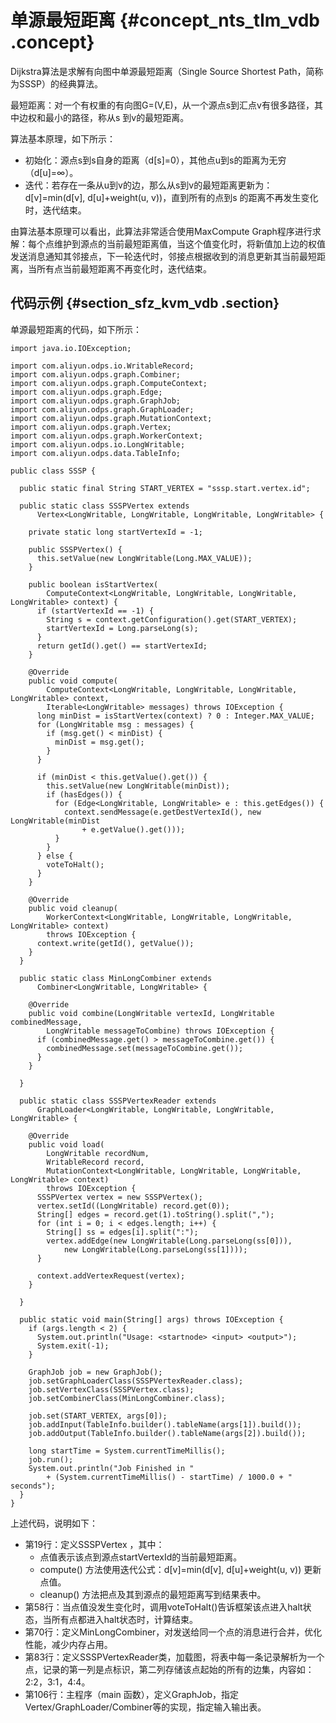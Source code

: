 # 单源最短距离 {#concept_nts_tlm_vdb .concept}

Dijkstra算法是求解有向图中单源最短距离（Single Source Shortest Path，简称为SSSP）的经典算法。

最短距离：对一个有权重的有向图G=\(V,E\)，从一个源点s到汇点v有很多路径，其中边权和最小的路径，称从s 到v的最短距离。

算法基本原理，如下所示：

-   初始化：源点s到s自身的距离（d\[s\]=0），其他点u到s的距离为无穷（d\[u\]=∞）。
-   迭代：若存在一条从u到v的边，那么从s到v的最短距离更新为：d\[v\]=min\(d\[v\], d\[u\]+weight\(u, v\)\)，直到所有的点到s 的距离不再发生变化时，迭代结束。

由算法基本原理可以看出，此算法非常适合使用MaxCompute Graph程序进行求解：每个点维护到源点的当前最短距离值，当这个值变化时，将新值加上边的权值发送消息通知其邻接点，下一轮迭代时，邻接点根据收到的消息更新其当前最短距离，当所有点当前最短距离不再变化时，迭代结束。

## 代码示例 {#section_sfz_kvm_vdb .section}

单源最短距离的代码，如下所示：

```
import java.io.IOException;

import com.aliyun.odps.io.WritableRecord;
import com.aliyun.odps.graph.Combiner;
import com.aliyun.odps.graph.ComputeContext;
import com.aliyun.odps.graph.Edge;
import com.aliyun.odps.graph.GraphJob;
import com.aliyun.odps.graph.GraphLoader;
import com.aliyun.odps.graph.MutationContext;
import com.aliyun.odps.graph.Vertex;
import com.aliyun.odps.graph.WorkerContext;
import com.aliyun.odps.io.LongWritable;
import com.aliyun.odps.data.TableInfo;

public class SSSP {

  public static final String START_VERTEX = "sssp.start.vertex.id";

  public static class SSSPVertex extends
      Vertex<LongWritable, LongWritable, LongWritable, LongWritable> {

    private static long startVertexId = -1;

    public SSSPVertex() {
      this.setValue(new LongWritable(Long.MAX_VALUE));
    }

    public boolean isStartVertex(
        ComputeContext<LongWritable, LongWritable, LongWritable, LongWritable> context) {
      if (startVertexId == -1) {
        String s = context.getConfiguration().get(START_VERTEX);
        startVertexId = Long.parseLong(s);
      }
      return getId().get() == startVertexId;
    }

    @Override
    public void compute(
        ComputeContext<LongWritable, LongWritable, LongWritable, LongWritable> context,
        Iterable<LongWritable> messages) throws IOException {
      long minDist = isStartVertex(context) ? 0 : Integer.MAX_VALUE;
      for (LongWritable msg : messages) {
        if (msg.get() < minDist) {
          minDist = msg.get();
        }
      }

      if (minDist < this.getValue().get()) {
        this.setValue(new LongWritable(minDist));
        if (hasEdges()) {
          for (Edge<LongWritable, LongWritable> e : this.getEdges()) {
            context.sendMessage(e.getDestVertexId(), new LongWritable(minDist
                + e.getValue().get()));
          }
        }
      } else {
        voteToHalt();
      }
    }

    @Override
    public void cleanup(
        WorkerContext<LongWritable, LongWritable, LongWritable, LongWritable> context)
        throws IOException {
      context.write(getId(), getValue());
    }
  }

  public static class MinLongCombiner extends
      Combiner<LongWritable, LongWritable> {

    @Override
    public void combine(LongWritable vertexId, LongWritable combinedMessage,
        LongWritable messageToCombine) throws IOException {
      if (combinedMessage.get() > messageToCombine.get()) {
        combinedMessage.set(messageToCombine.get());
      }
    }

  }

  public static class SSSPVertexReader extends
      GraphLoader<LongWritable, LongWritable, LongWritable, LongWritable> {

    @Override
    public void load(
        LongWritable recordNum,
        WritableRecord record,
        MutationContext<LongWritable, LongWritable, LongWritable, LongWritable> context)
        throws IOException {
      SSSPVertex vertex = new SSSPVertex();
      vertex.setId((LongWritable) record.get(0));
      String[] edges = record.get(1).toString().split(",");
      for (int i = 0; i < edges.length; i++) {
        String[] ss = edges[i].split(":");
        vertex.addEdge(new LongWritable(Long.parseLong(ss[0])),
            new LongWritable(Long.parseLong(ss[1])));
      }

      context.addVertexRequest(vertex);
    }

  }

  public static void main(String[] args) throws IOException {
    if (args.length < 2) {
      System.out.println("Usage: <startnode> <input> <output>");
      System.exit(-1);
    }

    GraphJob job = new GraphJob();
    job.setGraphLoaderClass(SSSPVertexReader.class);
    job.setVertexClass(SSSPVertex.class);
    job.setCombinerClass(MinLongCombiner.class);

    job.set(START_VERTEX, args[0]);
    job.addInput(TableInfo.builder().tableName(args[1]).build());
    job.addOutput(TableInfo.builder().tableName(args[2]).build());

    long startTime = System.currentTimeMillis();
    job.run();
    System.out.println("Job Finished in "
        + (System.currentTimeMillis() - startTime) / 1000.0 + " seconds");
  }
}

```

上述代码，说明如下：

-   第19行：定义SSSPVertex ，其中：
    -   点值表示该点到源点startVertexId的当前最短距离。
    -   compute\(\) 方法使用迭代公式：d\[v\]=min\(d\[v\], d\[u\]+weight\(u, v\)\) 更新点值。
    -   cleanup\(\) 方法把点及其到源点的最短距离写到结果表中。
-   第58行：当点值没发生变化时，调用voteToHalt\(\)告诉框架该点进入halt状态，当所有点都进入halt状态时，计算结束。
-   第70行：定义MinLongCombiner，对发送给同一个点的消息进行合并，优化性能，减少内存占用。
-   第83行：定义SSSPVertexReader类，加载图，将表中每一条记录解析为一个点，记录的第一列是点标识，第二列存储该点起始的所有的边集，内容如：2:2，3:1，4:4。
-   第106行：主程序（main 函数），定义GraphJob，指定Vertex/GraphLoader/Combiner等的实现，指定输入输出表。

